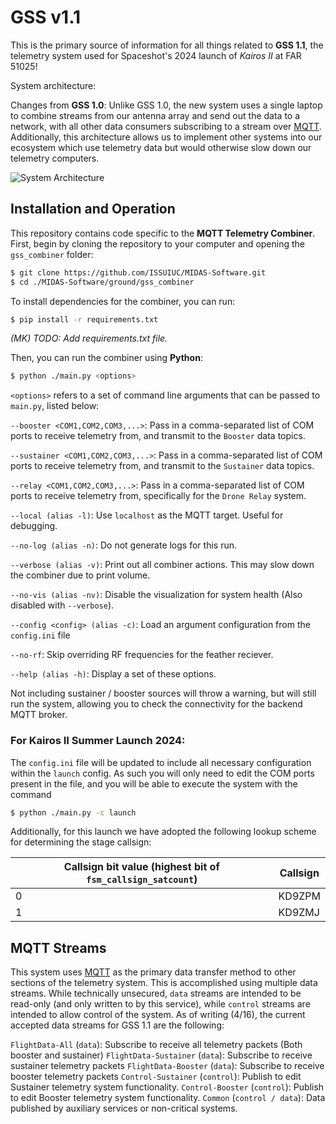 # GSS v1.1
This is the primary source of information for all things related to **GSS 1.1**, the telemetry system used for Spaceshot's 2024 launch of *Kairos II* at FAR 51025!

System architecture:


Changes from **GSS 1.0**: Unlike GSS 1.0, the new system uses a single laptop to combine streams from our antenna array and send out the data to a network, with all other data consumers subscribing to a stream over [MQTT](https://mqtt.org/). Additionally, this architecture allows us to implement other systems into our ecosystem which use telemetry data but would otherwise slow down our telemetry computers.

![System Architecture](https://i.ibb.co/YtWs14w/Screenshot-2024-04-16-190354.png)

## Installation and Operation
This repository contains code specific to the **MQTT Telemetry Combiner**.
First, begin by cloning the repository to your computer and opening the `gss_combiner` folder:

```bash
$ git clone https://github.com/ISSUIUC/MIDAS-Software.git
$ cd ./MIDAS-Software/ground/gss_combiner
```

To install dependencies for the combiner, you can run:
```bash
$ pip install -r requirements.txt
```

*(MK) TODO: Add requirements.txt file.*

Then, you can run the combiner using **Python**:

```bash
$ python ./main.py <options>
```

`<options>` refers to a set of command line arguments that can be passed to `main.py`, listed below:

`--booster <COM1,COM2,COM3,...>`: Pass in a comma-separated list of COM ports to receive telemetry from, and transmit to the `Booster` data topics. 

`--sustainer <COM1,COM2,COM3,...>`: Pass in a comma-separated list of COM ports to receive telemetry from, and transmit to the `Sustainer` data topics. 

`--relay <COM1,COM2,COM3,...>`: Pass in a comma-separated list of COM ports to receive telemetry from, specifically for the `Drone Relay` system.

`--local (alias -l)`: Use `localhost` as the MQTT target. Useful for debugging.

`--no-log (alias -n)`: Do not generate logs for this run.

`--verbose (alias -v)`: Print out all combiner actions. This may slow down the combiner due to print volume.

`--no-vis (alias -nv)`:  Disable the visualization for system health (Also disabled with `--verbose`).

`--config <config> (alias -c)`: Load an argument configuration from the `config.ini` file

`--no-rf`: Skip overriding RF frequencies for the feather reciever.

`--help (alias -h)`: Display a set of these options.


Not including sustainer / booster sources will throw a warning, but will still run the system, allowing you to check the connectivity for the backend MQTT broker.

### For Kairos II Summer Launch 2024:
The `config.ini` file will be updated to include all necessary configuration within the `launch` config. As such you will only need to edit the COM ports present in the file, and you will be able to execute the system with the command

```bash
$ python ./main.py -c launch
```


Additionally, for this launch we have adopted the following lookup scheme for determining the stage callsign:

| Callsign bit value (highest bit of `fsm_callsign_satcount`) | Callsign |
| ----------------------------------------------------------- | -------- |
| 0                                                           | KD9ZPM   |
| 1                                                           | KD9ZMJ   |


## MQTT Streams
This system uses [MQTT](https://mqtt.org/) as the primary data transfer method to other sections of the telemetry system. This is accomplished using multiple data streams. While technically unsecured, `data` streams are intended to be read-only (and only written to by this service), while `control` streams are intended to allow control of the system. As of writing (4/16), the current accepted data streams for GSS 1.1 are the following:

`FlightData-All` (`data`): Subscribe to receive all telemetry packets (Both booster and sustainer)
`FlightData-Sustainer` (`data`): Subscribe to receive sustainer telemetry packets
`FlightData-Booster` (`data`): Subscribe to receive booster telemetry packets
`Control-Sustainer` (`control`): Publish to edit Sustainer telemetry system functionality.
`Control-Booster` (`control`): Publish to edit Booster telemetry system functionality.
`Common` (`control / data`): Data published by auxiliary services or non-critical systems. 

